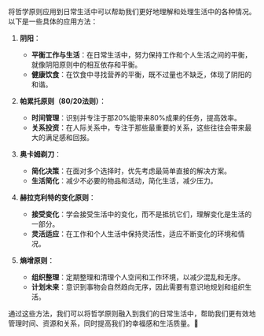将哲学原则应用到日常生活中可以帮助我们更好地理解和处理生活中的各种情况。以下是一些具体的应用方法：

1. **阴阳**：
   - **平衡工作与生活**：在日常生活中，努力保持工作和个人生活之间的平衡，就像阴阳原则中的相互依存和平衡。
   - **健康饮食**：在饮食中寻找营养的平衡，既不过量也不缺乏，体现了阴阳的和谐。

2. **帕累托原则（80/20法则）**：
   - **时间管理**：识别并专注于那20%能带来80%成果的任务，提高效率。
   - **关系投资**：在人际关系中，专注于那些最重要的关系，这些往往会带来最大的满足感和回报。

3. **奥卡姆剃刀**：
   - **简化决策**：在面对多个选择时，优先考虑最简单直接的解决方案。
   - **生活简化**：减少不必要的物品和活动，简化生活，减少压力。

4. **赫拉克利特的变化原则**：
   - **接受变化**：学会接受生活中的变化，而不是抵抗它们，理解变化是生活的一部分。
   - **灵活适应**：在工作和个人生活中保持灵活性，适应不断变化的环境和情况。

5. **熵增原则**：
   - **组织整理**：定期整理和清理个人空间和工作环境，以减少混乱和无序。
   - **计划未来**：意识到事物会自然趋向无序，因此需要有意识地规划和组织生活。

通过这些方法，我们可以将哲学原则融入到我们的日常生活中，帮助我们更有效地管理时间、资源和关系，同时提高我们的幸福感和生活质量。🌟
